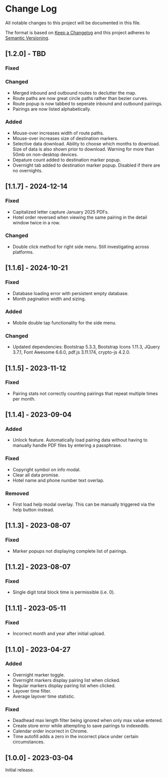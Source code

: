 
# Change Log
All notable changes to this project will be documented in this file.
 
The format is based on [Keep a Changelog](http://keepachangelog.com/)
and this project adheres to [Semantic Versioning](http://semver.org/).

## [1.2.0] - TBD

### Fixed

### Changed

- Merged inbound and outbound routes to declutter the map.
- Route paths are now great circle paths rather than bezier curves.
- Route popup is now tabbed to seperate inbound and outbound pairings.
- Pairings are now listed alphabetically.

### Added

- Mouse-over increases width of route paths.
- Mouse-over increases size of destination markers.
- Selective data download. Ability to choose which months to download. Size of data is also shown prior to download. Warning for more than 50mb on non-desktop devices.
- Depature count added to destination marker popup.
- Overnight tab added to destination marker popup. Disabled if there are no overnights.

## [1.1.7] - 2024-12-14

### Fixed

- Capitalized letter capture January 2025 PDFs.
- Hotel order reversed when viewing the same pairing in the detail window twice in a row.

### Changed

- Double click method for right side menu. Still investigating across platforms.

## [1.1.6] - 2024-10-21

### Fixed

- Database loading error with persistent empty database.
- Month pagination width and sizing.

### Added

- Mobile double tap functionality for the side menu.

### Changed
- Updated dependencies: Bootstrap 5.3.3, Bootstrap Icons 1.11.3, JQuery 3.7.1, Font Awesome 6.6.0, pdf.js 3.11.174, crypto-js 4.2.0.

## [1.1.5] - 2023-11-12

### Fixed

- Pairing stats not correctly counting pairings that repeat multiple times per month.

## [1.1.4] - 2023-09-04

### Added

- Unlock feature. Automatically load pairing data without having to manually handle PDF files by entering a passphrase.

### Fixed

- Copyright symbol on info modal.
- Clear all data promise.
- Hotel name and phone number text overlap.

### Removed

- First load help modal overlay. This can be manually triggered via the help button instead.

## [1.1.3] - 2023-08-07

### Fixed

- Marker popups not displaying complete list of pairings.

## [1.1.2] - 2023-08-07

### Fixed

- Single digit total block time is permissible (i.e. 0).

## [1.1.1] - 2023-05-11

### Fixed

- Incorrect month and year after initial upload.

## [1.1.0] - 2023-04-27

### Added

- Overnight marker toggle.
- Overnight markers display pairing list when clicked.
- Regular markers display pairing list when clicked.
- Layover time filter.
- Average layover time statistic.

### Fixed

- Deadhead max length filter being ignored when only max value entered.
- Create store error while attempting to save pairings to indexeddb.
- Calendar order incorrect in Chrome.
- Time autofill adds a zero in the incorrect place under certain circumstances.


## [1.0.0] - 2023-03-04

Initial release.
